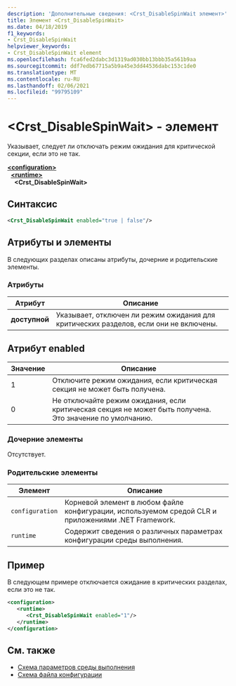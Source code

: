 ```yaml
---
description: 'Дополнительные сведения: <Crst_DisableSpinWait элемент>'
title: Элемент <Crst_DisableSpinWait>
ms.date: 04/18/2019
f1_keywords:
- Crst_DisableSpinWait
helpviewer_keywords:
- Crst_DisableSpinWait element
ms.openlocfilehash: fca6fed2dabc3d1319ad030bb13bbb35a561b9aa
ms.sourcegitcommit: ddf7edb67715a5b9a45e3dd44536dabc153c1de0
ms.translationtype: MT
ms.contentlocale: ru-RU
ms.lasthandoff: 02/06/2021
ms.locfileid: "99795109"
---
```

# <a name="crst_disablespinwait-element"></a>\<Crst_DisableSpinWait> - элемент

Указывает, следует ли отключать режим ожидания для критической секции, если это не так.  
  
[**\<configuration>**](../configuration-element.md)\
&nbsp;&nbsp;[**\<runtime>**](runtime-element.md)\
&nbsp;&nbsp;&nbsp;&nbsp;**\<Crst_DisableSpinWait>**  
  
## <a name="syntax"></a>Синтаксис  
  
```xml  
<Crst_DisableSpinWait enabled="true | false"/>  
```  
  
## <a name="attributes-and-elements"></a>Атрибуты и элементы

В следующих разделах описаны атрибуты, дочерние и родительские элементы.  
  
### <a name="attributes"></a>Атрибуты  
  
|Атрибут|Описание|  
|---------------|-----------------|  
|**доступной**|Указывает, отключен ли режим ожидания для критических разделов, если они не включены.|  
  
## <a name="enabled-attribute"></a>Атрибут enabled  
  
|Значение|Описание|  
|-----------|-----------------|  
|1|Отключите режим ожидания, если критическая секция не может быть получена.|  
|0|Не отключайте режим ожидания, если критическая секция не может быть получена. Это значение по умолчанию.|  
  
### <a name="child-elements"></a>Дочерние элементы  

 Отсутствует.  
  
### <a name="parent-elements"></a>Родительские элементы  
  
|Элемент|Описание|  
|-------------|-----------------|  
|`configuration`|Корневой элемент в любом файле конфигурации, используемом средой CLR и приложениями .NET Framework.|  
|`runtime`|Содержит сведения о различных параметрах конфигурации среды выполнения.|  
  
## <a name="example"></a>Пример  

В следующем примере отключается ожидание в критических разделах, если это не так.  
  
```xml  
<configuration>  
   <runtime>  
      <Crst_DisableSpinWait enabled="1"/>  
   </runtime>  
</configuration>  
```  
  
## <a name="see-also"></a>См. также

- [Схема параметров среды выполнения](index.md)
- [Схема файла конфигурации](../index.md)
